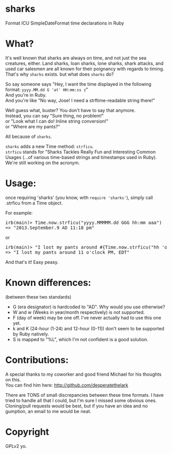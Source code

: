 sharks
=========

Format ICU SimpleDateFormat time declarations in Ruby

What?
=========

It's well known that sharks are always on time, and not just the sea creatures, either. Land sharks, loan sharks, lone sharks, shark attacks, and used car salesmen are all known for their poignancy with regards to timing. That's why `sharks` exists. but what does `sharks` do?

So say someone says "Hey, I want the time displayed in the following format: `yyyy.MM.dd G 'at' HH:mm:ss z`"<br>
And you're in Ruby.<br>
And you're like "No way, Jose! I need a strftime-readable string there!"<br>

Well guess what, buster? You don't have to say that anymore.<br>
Instead, you can say "Sure thing, no problem!"<br>
or "Look what I can do! Inline string conversion!"<br>
or "Where are my pants?"<br>

All because of `sharks`.

`sharks` adds a new Time method: `strficu`. <br>
`strficu` stands for "Sharks Tackles Really Fun and Interesting Common Usages (...of various time-based strings and timestamps used in Ruby). We're still working on the acronym.


Usage:
==========

once requiring 'sharks' (you know, with `require 'sharks'`), simply call .strficu from a Time object.

For example:
<pre>
irb(main)> Time.now.strficu("yyyy.MMMMM.dd GGG hh:mm aaa")
=> "2013.September.9 AD 11:18 pm"
</pre>

or

<pre>
irb(main)> "I lost my pants around #{Time.now.strficu("hh 'o''clock' a, zzzz")}"
=> "I lost my pants around 11 o'clock PM, EDT"
</pre>

And that's it! Easy peasy.

Known differences:
==========
(between these two standards)<br>
- G (era designator) is hardcoded to "AD". Why would you use otherwise?
- W and w (Weeks in year/month respectively) is not supported.
- F (day of week) may be one off. I've never actually had to use this one yet.
- k and K (24-hour (1-24) and 12-hour (0-11)) don't seem to be supported by Ruby natively.
- S is mapped to "%L", which I'm not confident is a good solution.

Contributions:
=========

A special thanks to my coworker and good friend Michael for his thoughts on this.<br>
You can find him here: http://github.com/desperatethelark

There are TONS of small discrepancies between these time formats. I have tried to handle all that I could, but I'm sure I missed some obvious ones. Cloning/pull requests would be best, but if you have an idea and no gumption, an email to me would be neat.

Copyright
========

GPLv2 yo.
